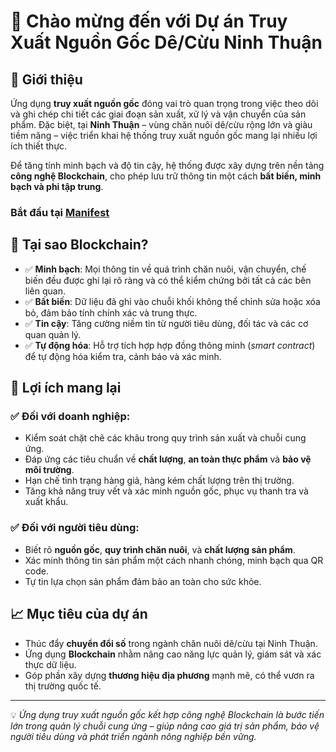# 👋 Chào mừng đến với Dự án Truy Xuất Nguồn Gốc Dê/Cừu Ninh Thuận

## 🌿 Giới thiệu

Ứng dụng **truy xuất nguồn gốc** đóng vai trò quan trọng trong việc theo dõi và ghi chép chi tiết các giai đoạn sản xuất, xử lý và vận chuyển của sản phẩm. Đặc biệt, tại **Ninh Thuận** – vùng chăn nuôi dê/cừu rộng lớn và giàu tiềm năng – việc triển khai hệ thống truy xuất nguồn gốc mang lại nhiều lợi ích thiết thực.

Để tăng tính minh bạch và độ tin cậy, hệ thống được xây dựng trên nền tảng **công nghệ Blockchain**, cho phép lưu trữ thông tin một cách **bất biến, minh bạch và phi tập trung**.

### Bắt đầu tại [**Manifest**](https://github.com/Agritracer/manifests.git)

## 🔐 Tại sao Blockchain?

- ✅ **Minh bạch**: Mọi thông tin về quá trình chăn nuôi, vận chuyển, chế biến đều được ghi lại rõ ràng và có thể kiểm chứng bởi tất cả các bên liên quan.
- ✅ **Bất biến**: Dữ liệu đã ghi vào chuỗi khối không thể chỉnh sửa hoặc xóa bỏ, đảm bảo tính chính xác và trung thực.
- ✅ **Tin cậy**: Tăng cường niềm tin từ người tiêu dùng, đối tác và các cơ quan quản lý.
- ✅ **Tự động hóa**: Hỗ trợ tích hợp hợp đồng thông minh (*smart contract*) để tự động hóa kiểm tra, cảnh báo và xác minh.

## 🚀 Lợi ích mang lại

### ✅ Đối với doanh nghiệp:
- Kiểm soát chặt chẽ các khâu trong quy trình sản xuất và chuỗi cung ứng.
- Đáp ứng các tiêu chuẩn về **chất lượng**, **an toàn thực phẩm** và **bảo vệ môi trường**.
- Hạn chế tình trạng hàng giả, hàng kém chất lượng trên thị trường.
- Tăng khả năng truy vết và xác minh nguồn gốc, phục vụ thanh tra và xuất khẩu.

### ✅ Đối với người tiêu dùng:
- Biết rõ **nguồn gốc**, **quy trình chăn nuôi**, và **chất lượng sản phẩm**.
- Xác minh thông tin sản phẩm một cách nhanh chóng, minh bạch qua QR code.
- Tự tin lựa chọn sản phẩm đảm bảo an toàn cho sức khỏe.

## 📈 Mục tiêu của dự án

- Thúc đẩy **chuyển đổi số** trong ngành chăn nuôi dê/cừu tại Ninh Thuận.
- Ứng dụng **Blockchain** nhằm nâng cao năng lực quản lý, giám sát và xác thực dữ liệu.
- Góp phần xây dựng **thương hiệu địa phương** mạnh mẽ, có thể vươn ra thị trường quốc tế.

---

💡 *Ứng dụng truy xuất nguồn gốc kết hợp công nghệ Blockchain là bước tiến lớn trong quản lý chuỗi cung ứng – giúp nâng cao giá trị sản phẩm, bảo vệ người tiêu dùng và phát triển ngành nông nghiệp bền vững.*
